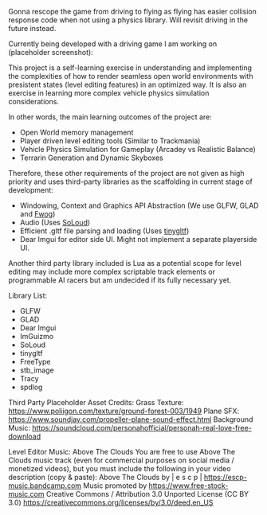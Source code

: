 Gonna rescope the game from driving to flying as flying has easier collision response code when not using a physics library. Will revisit driving in the future instead.

Currently being developed with a driving game I am working on (placeholder screenshot):


This project is a self-learning exercise in understanding and implementing the complexities of how to render seamless open world environments with presistent states (level editing features) in an optimized way. It is also an exercise in learning more complex vehicle physics simulation considerations. 

In other words, the main learning outcomes of the project are:
- Open World memory management 
- Player driven level editing tools (Similar to Trackmania)
- Vehicle Physics Simulation for Gameplay (Arcadey vs Realistic Balance)
- Terrarin Generation and Dynamic Skyboxes

Therefore, these other requirements of the project are not given as high priority and uses third-party libraries as the scaffolding in current stage of development:
- Windowing, Context and Graphics API Abstraction (We use GLFW, GLAD and [Fwog](https://github.com/JuanDiegoMontoya/Fwog))
- Audio (Uses [SoLoud](https://solhsa.com/soloud/))
- Efficient .gltf file parsing and loading (Uses [tinygltf](https://github.com/syoyo/tinygltf))
- Dear Imgui for editor side UI. Might not implement a separate playerside UI. 

Another third party library included is Lua as a potential scope for level editing may include more complex scriptable track elements or programmable AI racers but am undecided if its fully necessary yet.

Library List:

- GLFW
- GLAD
- Dear Imgui
- ImGuizmo
- SoLoud
- tinygltf
- FreeType
- stb_image
- Tracy
- spdlog


Third Party Placeholder Asset Credits: 
Grass Texture: https://www.poliigon.com/texture/ground-forest-003/1949
Plane SFX: https://www.soundjay.com/propeller-plane-sound-effect.html
Background Music: https://soundcloud.com/personahofficial/personah-real-love-free-download

Level Editor Music:
Above The Clouds
You are free to use  Above The Clouds  music track (even for commercial purposes on social media / monetized videos), but you must include the following in your video description (copy & paste):
Above The Clouds by | e s c p | https://escp-music.bandcamp.com
Music promoted by https://www.free-stock-music.com
Creative Commons / Attribution 3.0 Unported License (CC BY 3.0)
https://creativecommons.org/licenses/by/3.0/deed.en_US
